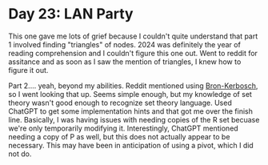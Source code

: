 # Day 23: LAN Party
This one gave me lots of grief because I couldn't quite understand that part 1 involved finding "triangles" of nodes. 2024 was definitely the year of reading comprehension and I couldn't figure this one out. Went to reddit for assitance and as soon as I saw the mention of triangles, I knew how to figure it out.

Part 2.... yeah, beyond my abilities. Reddit mentioned using [Bron-Kerbosch](https://en.wikipedia.org/wiki/Bron%E2%80%93Kerbosch_algorithm), so I went looking that up. Seems simple enough, but my knowledge of set theory wasn't good enough to recognize set theory language. Used ChatGPT to get some implementation hints and that got me over the finish line. Basically, I was having issues with needing copies of the R set becuase we're only temporarily modifying it. Interestingly, ChatGPT mentioned needing a copy of P as well, but this does not actually appear to be necessary. This may have been in anticipation of using a pivot, which I did not do.
